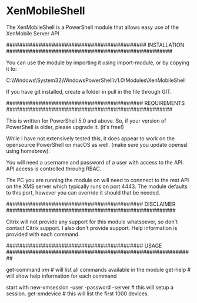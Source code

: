 # XenMobileShell
The XenMobileShell is a PowerShell module that allows easy use of the XenMobile Server API

########################################### INSTALLATION ###################################################

You can use the module by importing it using import-module, or by copying it to:

C:\Windows\System32\WindowsPowerShell\v1.0\Modules\XenMobileShell 

If you have git installed, create a folder in pull in the file through GIT. 

########################################## REQUIREMENTS ###################################################

This is written for PowerShell 5.0 and above. So, if your version of PowerShell is older, please upgrade it. (it's free!)

While I have not extensively tested this, it does appear to work on the opensource PowerShell on macOS as well. (make sure you update openssl using homebrew).

You will need a username and password of a user with access to the API. API access is controlled throuhg RBAC. 

The PC you are running the module on will need to connnect to the rest API on the XMS server which typically runs on port 4443. 
The module defaults to this port, however you can override it should that be needed. 

########################################## DISCLAIMER ####################################################

Citrix will not provide any support for this module whatsoever, so don't contact Citrix support. I also don't provide support. Help information is provided with each command. 


########################################## USAGE ##########################################################

get-command *xm*    # will list all commands available in the module
get-help <command name>   # will show help information for each command 

start with
new-xmsession -user <username> -password <password> -server <server>   # this will setup a session. 
get-xmdevice    # this will list the first 1000 devices. 
